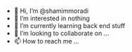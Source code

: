 - 👋 Hi, I’m @shamimmoradi
- 👀 I’m interested in nothing
- 🌱 I’m currently learning back end stuff
- 💞️ I’m looking to collaborate on ...
- 📫 How to reach me ...

<!---
shamimmoradi/shamimmoradi is a ✨ special ✨ repository because its `README.md` (this file) appears on your GitHub profile.
You can click the Preview link to take a look at your changes.
--->
